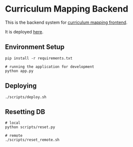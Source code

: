 # Curriculum Mapping Backend
This is the backend system for [curriculum mapping frontend](https://github.com/jacsmith21/curriculummapping).

It is deployed [here](https://royal-canoe-18209.herokuapp.com).

## Environment Setup
```
pip install -r requirements.txt

# running the application for development
python app.py
```

## Deploying
```
./scripts/deploy.sh
```

## Resetting DB
```
# local
python scripts/reset.py

# remote
./scripts/reset_remote.sh
```
